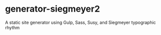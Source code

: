 generator-siegmeyer2
====================

A static site generator using Gulp, Sass, Susy, and Siegmeyer typographic rhythm
